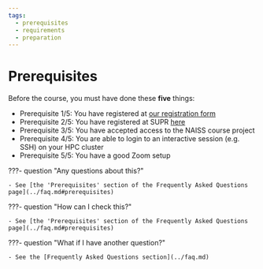 ```yaml
---
tags:
  - prerequisites
  - requirements
  - preparation
---
```


# Prerequisites

Before the course, you must have done these **five** things:

- Prerequisite 1/5: You have registered at [our registration form](https://www.hpc2n.umu.se/events/courses/2025/spring/hpc-python)
- Prerequisite 2/5: You have registered at SUPR [here](https://supr.naiss.se/person/register/)
- Prerequisite 3/5: You have accepted access to the NAISS course project
- Prerequisite 4/5: You are able to login to an interactive session (e.g.
                    SSH) on your HPC cluster
- Prerequisite 5/5: You have a good Zoom setup

???- question "Any questions about this?"

    - See [the 'Prerequisites' section of the Frequently Asked Questions page](../faq.md#prerequisites)

???- question "How can I check this?"

    - See [the 'Prerequisites' section of the Frequently Asked Questions page](../faq.md#prerequisites)

???- question "What if I have another question?"

    - See the [Frequently Asked Questions section](../faq.md)

